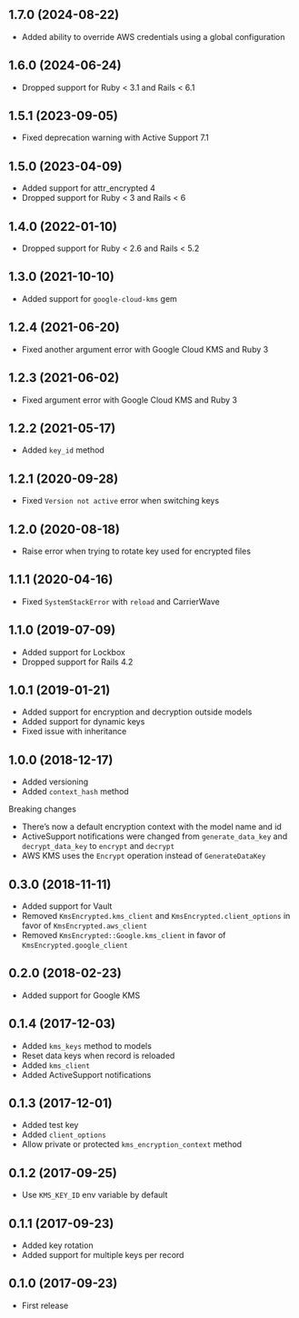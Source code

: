 ## 1.7.0 (2024-08-22)

- Added ability to override AWS credentials using a global configuration

## 1.6.0 (2024-06-24)

- Dropped support for Ruby < 3.1 and Rails < 6.1

## 1.5.1 (2023-09-05)

- Fixed deprecation warning with Active Support 7.1

## 1.5.0 (2023-04-09)

- Added support for attr_encrypted 4
- Dropped support for Ruby < 3 and Rails < 6

## 1.4.0 (2022-01-10)

- Dropped support for Ruby < 2.6 and Rails < 5.2

## 1.3.0 (2021-10-10)

- Added support for `google-cloud-kms` gem

## 1.2.4 (2021-06-20)

- Fixed another argument error with Google Cloud KMS and Ruby 3

## 1.2.3 (2021-06-02)

- Fixed argument error with Google Cloud KMS and Ruby 3

## 1.2.2 (2021-05-17)

- Added `key_id` method

## 1.2.1 (2020-09-28)

- Fixed `Version not active` error when switching keys

## 1.2.0 (2020-08-18)

- Raise error when trying to rotate key used for encrypted files

## 1.1.1 (2020-04-16)

- Fixed `SystemStackError` with `reload` and CarrierWave

## 1.1.0 (2019-07-09)

- Added support for Lockbox
- Dropped support for Rails 4.2

## 1.0.1 (2019-01-21)

- Added support for encryption and decryption outside models
- Added support for dynamic keys
- Fixed issue with inheritance

## 1.0.0 (2018-12-17)

- Added versioning
- Added `context_hash` method

Breaking changes

- There’s now a default encryption context with the model name and id
- ActiveSupport notifications were changed from `generate_data_key` and `decrypt_data_key` to `encrypt` and `decrypt`
- AWS KMS uses the `Encrypt` operation instead of `GenerateDataKey`

## 0.3.0 (2018-11-11)

- Added support for Vault
- Removed `KmsEncrypted.kms_client` and `KmsEncrypted.client_options` in favor of `KmsEncrypted.aws_client`
- Removed `KmsEncrypted::Google.kms_client` in favor of `KmsEncrypted.google_client`

## 0.2.0 (2018-02-23)

- Added support for Google KMS

## 0.1.4 (2017-12-03)

- Added `kms_keys` method to models
- Reset data keys when record is reloaded
- Added `kms_client`
- Added ActiveSupport notifications

## 0.1.3 (2017-12-01)

- Added test key
- Added `client_options`
- Allow private or protected `kms_encryption_context` method

## 0.1.2 (2017-09-25)

- Use `KMS_KEY_ID` env variable by default

## 0.1.1 (2017-09-23)

- Added key rotation
- Added support for multiple keys per record

## 0.1.0 (2017-09-23)

- First release
